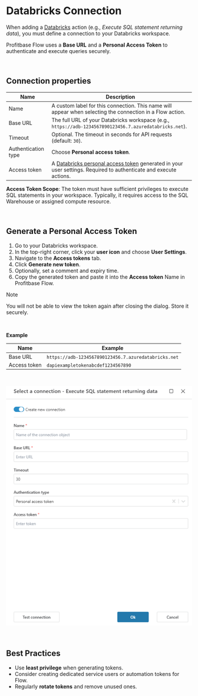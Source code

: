 # Databricks Connection

When adding a [Databricks](https://www.databricks.com/databricks-documentation) action (e.g., *Execute SQL statement returning data*), you must define a connection to your Databricks workspace.

Profitbase Flow uses a **Base URL** and a **Personal Access Token** to authenticate and execute queries securely.



<br/>

## Connection properties

| Name | Description |
|-------|-------------|
| Name | A custom label for this connection. This name will appear when selecting the connection in a Flow action. |
| Base URL | The full URL of your Databricks workspace (e.g., `https://adb-1234567890123456.7.azuredatabricks.net`). |
| Timeout | Optional. The timeout in seconds for API requests (default: `30`). |
| Authentication type | Choose **Personal access token**. |
| Access token | A [Databricks personal access token](https://docs.databricks.com/en/dev-tools/auth/pat.html) generated in your user settings. Required to authenticate and execute actions. |

**Access Token Scope**: The token must have sufficient privileges to execute SQL statements in your workspace. Typically, it requires access to the SQL Warehouse or assigned compute resource.

<br/>

## Generate a Personal Access Token

1. Go to your Databricks workspace.
2. In the top-right corner, click your **user icon** and choose **User Settings**.
3. Navigate to the **Access tokens** tab.
4. Click **Generate new token**.
5. Optionally, set a comment and expiry time.
6. Copy the generated token and paste it into the **Access token** Name in Profitbase Flow.


> [!NOTE]
>  You will not be able to view the token again after closing the dialog. Store it securely.

<br/>

**Example**

| Name | Example |
|-------|---------|
| Base URL | `https://adb-1234567890123456.7.azuredatabricks.net` |
| Access token | `dapiexampletokenabcdef1234567890` |

<br/>

![Databricks Connection UI](../../../../images/flow/databricks-connection-ui.png)

<br/>

## Best Practices

- Use **least privilege** when generating tokens.
- Consider creating dedicated service users or automation tokens for Flow.
- Regularly **rotate tokens** and remove unused ones.


